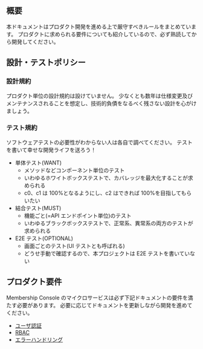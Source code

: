 ## 概要

本ドキュメントはプロダクト開発を進める上で厳守すべきルールをまとめています。
プロダクトに求められる要件についても紹介しているので、必ず熟読してから開発してください。

## 設計・テストポリシー

### 設計規約

プロダクト単位の設計規約は設けていません。
少なくとも数年は仕様変更及びメンテナンスされることを想定し、技術的負債をなるべく残さない設計を心がけましょう。

### テスト規約

ソフトウェアテストの必要性がわからない人は各自で調べてください。
テストを書いて幸せな開発ライフを送ろう！

- 単体テスト(WANT)
  - メソッドなどコンポーネント単位のテスト
  - いわゆるホワイトボックステストで、カバレッジを最大化することが求められる
  - c0、c1 は 100%となるようにし、c2 はできれば 100%を目指してもらいたい
- 結合テスト(MUST)
  - 機能ごと(=API エンドポイント単位)のテスト
  - いわゆるブラックボックステストで、正常系、異常系の両方のテストが求められる
- E2E テスト(OPTIONAL)
  - 画面ごとのテスト(UI テストとも呼ばれる)
  - どうせ手動で確認するので、本プロジェクトは E2E テストを書いていない

## プロダクト要件

Membership Console のマイクロサービスは必ず下記ドキュメントの要件を満たす必要があります。
必要に応じてドキュメントを更新しながら開発を進めてください。

- [ユーザ認証](../ドキュメント/ユーザ認証.md)
- [RBAC](../ドキュメント/RBAC.md)
- [エラーハンドリング](../ドキュメント/エラーハンドリング.md)
